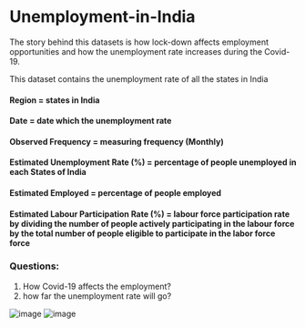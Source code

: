# Unemployment-in-India

The story behind this datasets is how lock-down affects employment opportunities and how the unemployment rate increases during the Covid-19. 

This dataset contains the unemployment rate of all the states in India  
#### Region = states in India 
#### Date = date which the unemployment rate 
#### Observed Frequency = measuring frequency (Monthly) 
#### Estimated Unemployment Rate (%) = percentage of people unemployed in each States of India
#### Estimated Employed = percentage of people employed
#### Estimated Labour Participation Rate (%) = labour force participation rate by dividing the number of people actively participating in the labour force by the total number of people eligible to participate in the labor force force

### Questions: 
1. How Covid-19 affects the employment? 
2. how far the unemployment rate will go?




![image](https://user-images.githubusercontent.com/101332838/183598855-50044033-3069-47ae-bf11-51d7146b900b.png)
![image](https://user-images.githubusercontent.com/101332838/183600068-dde87c93-5bb4-42f6-9e4e-1339ce39e02a.png)
